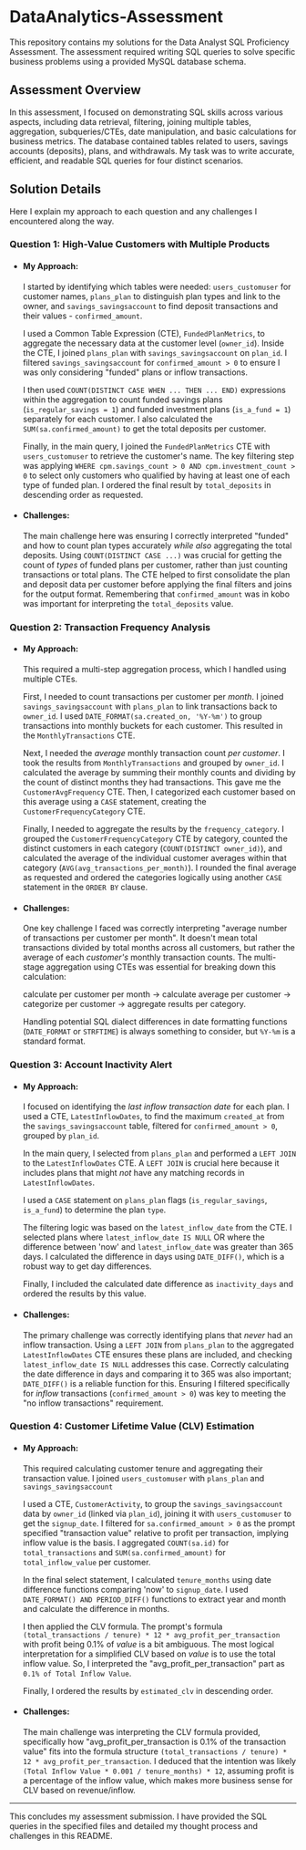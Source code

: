 # DataAnalytics-Assessment

This repository contains my solutions for the Data Analyst SQL Proficiency Assessment. The assessment required writing SQL queries to solve specific business problems using a provided MySQL database schema.

## Assessment Overview

In this assessment, I focused on demonstrating SQL skills across various aspects, including data retrieval, filtering, joining multiple tables, aggregation, subqueries/CTEs, date manipulation, and basic calculations for business metrics. The database contained tables related to users, savings accounts (deposits), plans, and withdrawals. My task was to write accurate, efficient, and readable SQL queries for four distinct scenarios.

## Solution Details

Here I explain my approach to each question and any challenges I encountered along the way.

### Question 1: High-Value Customers with Multiple Products


*   #### **My Approach:**
    I started by identifying which tables were needed: `users_customuser` for customer names, `plans_plan` to distinguish plan types and link to the owner, and `savings_savingsaccount` to find deposit transactions and their values - `confirmed_amount`.

    I used a Common Table Expression (CTE), `FundedPlanMetrics`, to aggregate the necessary data at the customer level (`owner_id`). Inside the CTE, I joined `plans_plan` with `savings_savingsaccount` on `plan_id`. I filtered `savings_savingsaccount` for `confirmed_amount > 0` to ensure I was only considering "funded" plans or inflow transactions.

    I then used `COUNT(DISTINCT CASE WHEN ... THEN ... END)` expressions within the aggregation to count funded savings plans (`is_regular_savings = 1`) and funded investment plans (`is_a_fund = 1`) separately for each customer. I also calculated the `SUM(sa.confirmed_amount)` to get the total deposits per customer.

    Finally, in the main query, I joined the `FundedPlanMetrics` CTE with `users_customuser` to retrieve the customer's name. The key filtering step was applying `WHERE cpm.savings_count > 0 AND cpm.investment_count > 0` to select only customers who qualified by having at least one of each type of funded plan. I ordered the final result by `total_deposits` in descending order as requested.

*   #### **Challenges:**
    The main challenge here was ensuring I correctly interpreted "funded" and how to count plan types accurately *while also* aggregating the total deposits. Using `COUNT(DISTINCT CASE ...)` was crucial for getting the count of *types* of funded plans per customer, rather than just counting transactions or total plans. The CTE helped to first consolidate the plan and deposit data per customer before applying the final filters and joins for the output format. Remembering that `confirmed_amount` was in kobo was important for interpreting the `total_deposits` value.

### Question 2: Transaction Frequency Analysis


*   #### **My Approach:**
    This required a multi-step aggregation process, which I handled using multiple CTEs.

    First, I needed to count transactions per customer per *month*. I joined `savings_savingsaccount` with `plans_plan` to link transactions back to `owner_id`. I used `DATE_FORMAT(sa.created_on, '%Y-%m')` to group transactions into monthly buckets for each customer. This resulted in the `MonthlyTransactions` CTE.

    Next, I needed the *average* monthly transaction count *per customer*. I took the results from `MonthlyTransactions` and grouped by `owner_id`. I calculated the average by summing their monthly counts and dividing by the count of distinct months they had transactions. This gave me the `CustomerAvgFrequency` CTE.
    Then, I categorized each customer based on this average using a `CASE` statement, creating the `CustomerFrequencyCategory` CTE.

    Finally, I needed to aggregate the results by the `frequency_category`. I grouped the `CustomerFrequencyCategory` CTE by category, counted the distinct customers in each category (`COUNT(DISTINCT owner_id)`), and calculated the average of the individual customer averages within that category (`AVG(avg_transactions_per_month)`). I rounded the final average as requested and ordered the categories logically using another `CASE` statement in the `ORDER BY` clause.

*   #### **Challenges:**
    One key challenge I faced was correctly interpreting "average number of transactions per customer per month". It doesn't mean total transactions divided by total months across all customers, but rather the average of each *customer's* monthly transaction counts. The multi-stage aggregation using CTEs was essential for breaking down this calculation: 
    
    calculate per customer per month -> calculate average per customer -> categorize per customer -> aggregate results per category.
    
    Handling potential SQL dialect differences in date formatting functions (`DATE_FORMAT` or `STRFTIME`) is always something to consider, but `%Y-%m` is a standard format.

### Question 3: Account Inactivity Alert

*   #### **My Approach:**
    I focused on identifying the *last inflow transaction date* for each plan. I used a CTE, `LatestInflowDates`, to find the maximum `created_at` from the `savings_savingsaccount` table, filtered for `confirmed_amount > 0`, grouped by `plan_id`.

    In the main query, I selected from `plans_plan` and performed a `LEFT JOIN` to the `LatestInflowDates` CTE. A `LEFT JOIN` is crucial here because it includes plans that might *not* have any matching records in `LatestInflowDates`.

    I used a `CASE` statement on `plans_plan` flags (`is_regular_savings`, `is_a_fund`) to determine the plan `type`.

    The filtering logic was based on the `latest_inflow_date` from the CTE. I selected plans where `latest_inflow_date IS NULL` OR where the difference between 'now' and `latest_inflow_date` was greater than 365 days. I calculated the difference in days using `DATE_DIFF()`, which is a robust way to get day differences.

    Finally, I included the calculated date difference as `inactivity_days` and ordered the results by this value.

*   #### **Challenges:**
    The primary challenge was correctly identifying plans that *never* had an inflow transaction. Using a `LEFT JOIN` from `plans_plan` to the aggregated `LatestInflowDates` CTE ensures these plans are included, and checking `latest_inflow_date IS NULL` addresses this case. Correctly calculating the date difference in days and comparing it to 365 was also important; `DATE_DIFF()` is a reliable function for this. Ensuring I filtered specifically for *inflow* transactions (`confirmed_amount > 0`) was key to meeting the "no inflow transactions" requirement.

### Question 4: Customer Lifetime Value (CLV) Estimation

*   #### **My Approach:**
    This required calculating customer tenure and aggregating their transaction value. I joined `users_customuser` with `plans_plan` and `savings_savingsaccount` 

    I used a CTE, `CustomerActivity`, to group the `savings_savingsaccount` data by `owner_id` (linked via `plan_id`), joining it with `users_customuser` to get the `signup_date`. I filtered for `sa.confirmed_amount > 0` as the prompt specified "transaction value" relative to profit per transaction, implying inflow value is the basis. I aggregated `COUNT(sa.id)` for `total_transactions` and `SUM(sa.confirmed_amount)` for `total_inflow_value` per customer.

    In the final select statement, I calculated `tenure_months` using date difference functions comparing 'now' to `signup_date`. I used `DATE_FORMAT() AND PERIOD_DIFF()` functions to extract year and month and calculate the difference in months.

    I then applied the CLV formula. The prompt's formula `(total_transactions / tenure) * 12 * avg_profit_per_transaction` with profit being 0.1% of *value* is a bit ambiguous. The most logical interpretation for a simplified CLV based on *value* is to use the total inflow value. So, I interpreted the "avg_profit_per_transaction" part as `0.1% of Total Inflow Value`. 
    

    Finally, I ordered the results by `estimated_clv` in descending order.

*   #### **Challenges:**
    The main challenge was interpreting the CLV formula provided, specifically how "avg_profit_per_transaction is 0.1% of the transaction value" fits into the formula structure `(total_transactions / tenure) * 12 * avg_profit_per_transaction`. I deduced that the intention was likely `(Total Inflow Value * 0.001 / tenure_months) * 12`, assuming profit is a percentage of the inflow value, which makes more business sense for CLV based on revenue/inflow.


---

This concludes my assessment submission. I have provided the SQL queries in the specified files and detailed my thought process and challenges in this README.

